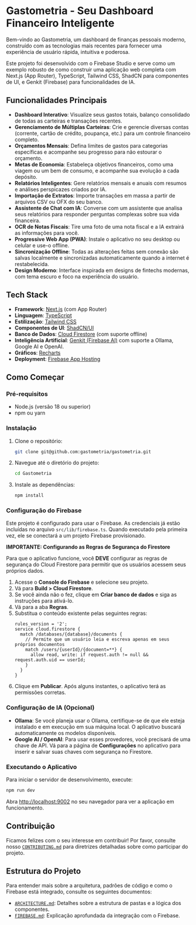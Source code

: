 # Gastometria - Seu Dashboard Financeiro Inteligente

Bem-vindo ao Gastometria, um dashboard de finanças pessoais moderno, construído com as tecnologias mais recentes para fornecer uma experiência de usuário rápida, intuitiva e poderosa.

Este projeto foi desenvolvido com o Firebase Studio e serve como um exemplo robusto de como construir uma aplicação web completa com Next.js (App Router), TypeScript, Tailwind CSS, ShadCN para componentes de UI, e Genkit (Firebase) para funcionalidades de IA.

## Funcionalidades Principais

- **Dashboard Interativo**: Visualize seus gastos totais, balanço consolidado de todas as carteiras e transações recentes.
- **Gerenciamento de Múltiplas Carteiras**: Crie e gerencie diversas contas (corrente, cartão de crédito, poupança, etc.) para um controle financeiro completo.
- **Orçamentos Mensais**: Defina limites de gastos para categorias específicas e acompanhe seu progresso para não estourar o orçamento.
- **Metas de Economia**: Estabeleça objetivos financeiros, como uma viagem ou um bem de consumo, e acompanhe sua evolução a cada depósito.
- **Relatórios Inteligentes**: Gere relatórios mensais e anuais com resumos e análises perspicazes criados por IA.
- **Importação de Extratos**: Importe transações em massa a partir de arquivos CSV ou OFX do seu banco.
- **Assistente de Chat com IA**: Converse com um assistente que analisa seus relatórios para responder perguntas complexas sobre sua vida financeira.
- **OCR de Notas Fiscais**: Tire uma foto de uma nota fiscal e a IA extrairá as informações para você.
- **Progressive Web App (PWA)**: Instale o aplicativo no seu desktop ou celular e use-o offline.
- **Sincronização Offline**: Todas as alterações feitas sem conexão são salvas localmente e sincronizadas automaticamente quando a internet é restabelecida.
- **Design Moderno**: Interface inspirada em designs de fintechs modernas, com tema escuro e foco na experiência do usuário.

## Tech Stack

- **Framework**: [Next.js](https://nextjs.org/) (com App Router)
- **Linguagem**: [TypeScript](https://www.typescriptlang.org/)
- **Estilização**: [Tailwind CSS](https://tailwindcss.com/)
- **Componentes de UI**: [ShadCN/UI](https://ui.shadcn.com/)
- **Banco de Dados**: [Cloud Firestore](https://firebase.google.com/docs/firestore) (com suporte offline)
- **Inteligência Artificial**: [Genkit (Firebase AI)](https://firebase.google.com/docs/genkit) com suporte a Ollama, Google AI e OpenAI.
- **Gráficos**: [Recharts](https://recharts.org/)
- **Deployment**: [Firebase App Hosting](https://firebase.google.com/docs/hosting)

## Como Começar

### Pré-requisitos

- Node.js (versão 18 ou superior)
- npm ou yarn

### Instalação

1.  Clone o repositório:
    ```bash
    git clone git@github.com:gastometria/gastometria.git
    ```
2.  Navegue até o diretório do projeto:
    ```bash
    cd Gastometria
    ```
3.  Instale as dependências:
    ```bash
    npm install
    ```

### Configuração do Firebase

Este projeto é configurado para usar o Firebase. As credenciais já estão incluídas no arquivo `src/lib/firebase.ts`. Quando executado pela primeira vez, ele se conectará a um projeto Firebase provisionado.

**IMPORTANTE: Configurando as Regras de Segurança do Firestore**

Para que o aplicativo funcione, você **DEVE** configurar as regras de segurança do Cloud Firestore para permitir que os usuários acessem seus próprios dados.

1.  Acesse o **Console do Firebase** e selecione seu projeto.
2.  Vá para **Build > Cloud Firestore**.
3.  Se você ainda não o fez, clique em **Criar banco de dados** e siga as instruções para ativá-lo.
4.  Vá para a aba **Regras**.
5.  Substitua o conteúdo existente pelas seguintes regras:
    ```
    rules_version = '2';
    service cloud.firestore {
      match /databases/{database}/documents {
        // Permite que um usuário leia e escreva apenas em seus próprios documentos
        match /users/{userId}/{document=**} {
          allow read, write: if request.auth != null && request.auth.uid == userId;
        }
      }
    }
    ```
6.  Clique em **Publicar**. Após alguns instantes, o aplicativo terá as permissões corretas.


### Configuração de IA (Opcional)

- **Ollama**: Se você planeja usar o Ollama, certifique-se de que ele esteja instalado e em execução em sua máquina local. O aplicativo buscará automaticamente os modelos disponíveis.
- **Google AI / OpenAI**: Para usar esses provedores, você precisará de uma chave de API. Vá para a página de **Configurações** no aplicativo para inserir e salvar suas chaves com segurança no Firestore.

### Executando o Aplicativo

Para iniciar o servidor de desenvolvimento, execute:

```bash
npm run dev
```

Abra [http://localhost:9002](http://localhost:9002) no seu navegador para ver a aplicação em funcionamento.

## Contribuição

Ficamos felizes com o seu interesse em contribuir! Por favor, consulte nosso [`CONTRIBUTING.md`](./CONTRIBUTING.md) para diretrizes detalhadas sobre como participar do projeto.

## Estrutura do Projeto

Para entender mais sobre a arquitetura, padrões de código e como o Firebase está integrado, consulte os seguintes documentos:

- [`ARCHITECTURE.md`](./ARCHITECTURE.md): Detalhes sobre a estrutura de pastas e a lógica dos componentes.
- [`FIREBASE.md`](./FIREBASE.md): Explicação aprofundada da integração com o Firebase.

